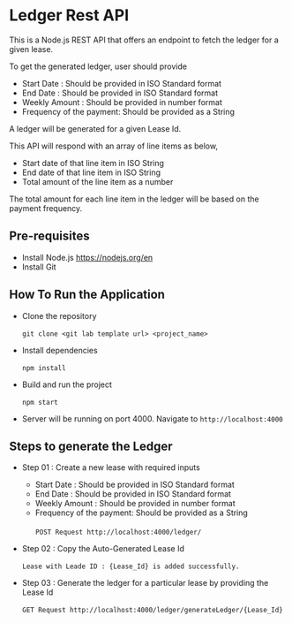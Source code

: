 # Ledger Rest API
This is a Node.js REST API that offers an endpoint to fetch the ledger for a given lease.

To get the generated ledger, user should provide
- Start Date              : Should be provided in ISO Standard format
- End Date                : Should be provided in ISO Standard format
- Weekly Amount           : Should be provided in number format
- Frequency of the payment: Should be provided as a String

A ledger will be generated for a given Lease Id.

This API will respond with an array of line items as below,
- Start date of that line item in ISO String
- End date of that line item in ISO String
- Total amount of the line item as a number

The total amount for each line item in the ledger will be based on the payment frequency.

## Pre-requisites
- Install Node.js https://nodejs.org/en
- Install Git

## How To Run the Application
- Clone the repository
<br></br>
`git clone <git lab template url> <project_name>`

- Install dependencies
<br></br>
`npm install`

- Build and run the project
<br></br>
`npm start`

- Server will be running on port 4000.
  Navigate to `http://localhost:4000`

## Steps to generate the Ledger

- Step 01 :
  Create a new lease with required inputs
  
    - Start Date              : Should be provided in ISO Standard format
    - End Date                : Should be provided in ISO Standard format
    - Weekly Amount           : Should be provided in number format
    - Frequency of the payment: Should be provided as a String
<br></br>
`POST Request http://localhost:4000/ledger/`

- Step 02 : Copy the Auto-Generated Lease Id
<br></br>
`Lease with Leade ID : {Lease_Id} is added successfully.`

- Step 03 :
Generate the ledger for a particular lease by providing the Lease Id
<br></br>
`GET Request http://localhost:4000/ledger/generateLedger/{Lease_Id}`




